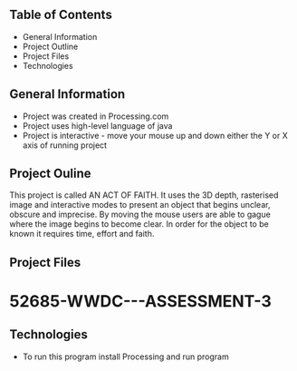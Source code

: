 ## Table of Contents
* General Information 
* Project Outline
* Project Files 
* Technologies 

## General Information 
* Project was created in Processing.com 
* Project uses high-level language of java 
* Project is interactive - move your mouse up and down either the Y or X axis of running project

## Project Ouline 
This project is called AN ACT OF FAITH. It uses the 3D depth, rasterised image and interactive modes to present an object that begins unclear, obscure and imprecise. By moving the mouse users are able to gague where the image begins to become clear. In order for the object to be known it requires time, effort and faith.

## Project Files 
# 52685-WWDC---ASSESSMENT-3

## Technologies
* To run this program install Processing and run program
